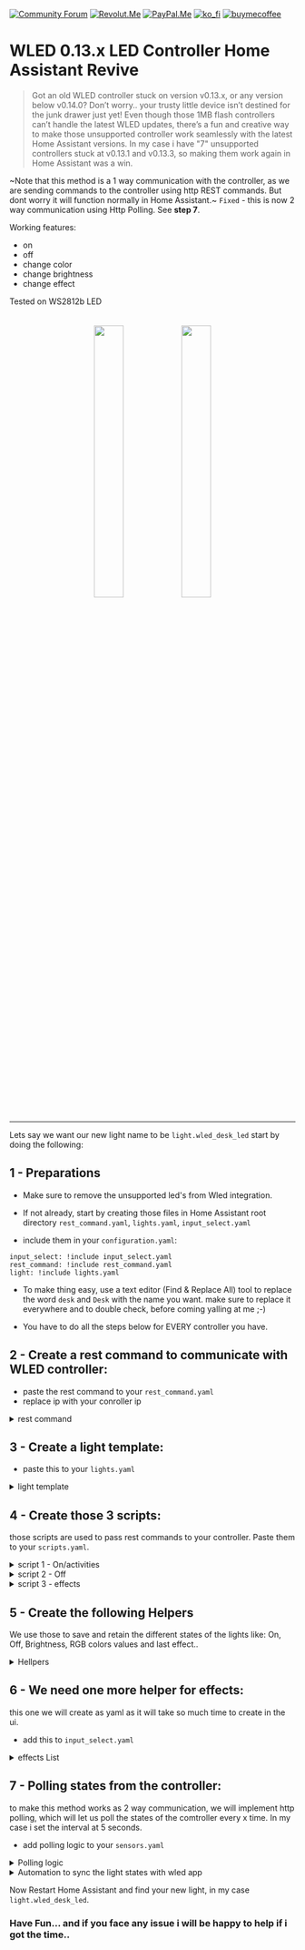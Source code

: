 [![Community Forum][community_forum_shield]][community_forum]<!-- anashost_support_badges_start -->
[![Revolut.Me][revolut_me_shield]][revolut_me]
[![PayPal.Me][paypal_me_shield]][paypal_me]
[![ko_fi][ko_fi_shield]][ko_fi_me]
[![buymecoffee][buy_me_coffee_shield]][buy_me_coffee_me]
<!-- anashost_support_badges_end -->
<!-- 
```diff
- text in red
+ text in green
! text in orange
# text in gray
@@ text in purple (and bold)@@
```
-->

# WLED 0.13.x LED Controller Home Assistant Revive
>Got an old WLED controller stuck on version v0.13.x, or any version below v0.14.0? Don’t worry.. your trusty little device isn’t destined for the junk drawer just yet! Even though those 1MB flash controllers can’t handle the latest WLED updates, there’s a fun and creative way to make those unsupported controller work seamlessly with the latest Home Assistant versions. In my case i have "7" unsupported controllers stuck at v0.13.1 and v0.13.3, so making them work again in Home Assistant was a win.

~Note that this method is a 1 way communication with the controller, as we are sending commands to the
controller using http REST commands. But dont worry it will function normally in Home Assistant.~
`Fixed` - this is now 2 way communication using Http Polling. See **step 7**.

Working features:
- on
- off
- change color
- change brightness
- change effect

Tested on WS2812b LED

<div style="text-align:center">
    <img src="https://github.com/user-attachments/assets/811b13db-88dd-43de-95dd-0ddf735c4bd6" style="display:inline-block; width:35%; max-width:150px; margin:20px auto;">
    <img src="https://github.com/user-attachments/assets/bb4305e1-7c9f-41f4-95dc-54f79120ef26" style="display:inline-block; width:35%; max-width:150px; margin:20px auto;">
</div>


<hr>

Lets say we want our new light name to be `light.wled_desk_led` start by doing the following:

## 1 - Preparations

- Make sure to remove the unsupported led's from Wled integration.

- If not already, start by creating those files in Home Assistant root directory
`rest_command.yaml`,  `lights.yaml`, `input_select.yaml`

- include them in your `configuration.yaml`:

```
input_select: !include input_select.yaml
rest_command: !include rest_command.yaml
light: !include lights.yaml
```

- To make thing easy, use a text editor (Find & Replace All) tool to replace the word `desk` and `Desk` with the name you want. make sure to replace it everywhere and to double check, before coming yalling at me ;-)

- You have to do all the steps below for EVERY controller you have.

## 2 - Create a rest command to communicate with WLED controller:

* paste the rest command to your `rest_command.yaml`
* replace ip with your conroller ip

<details>
  <summary>rest command</summary>
  
```
  wled_desk_led:
    url: "http://10.0.0.107/win&T={{ on }}&A={{ brightness }}&R={{ red }}&G={{ green }}&B={{ blue }}{% if effect is defined %}&FX={{ effect }}{% endif %}"
```
</details>
  
## 3 - Create a light template:

* paste this to your `lights.yaml`

<details>
  <summary>light template</summary>
  
```
  - platform: template
    lights:
      wled_desk_led:
        friendly_name: "WLED Desk LED"
        value_template: "{{ states('input_boolean.wled_desk_led_state') == 'on' }}"
        level_template: "{{ states('input_number.wled_desk_led_brightness') | int }}"
        effect_list_template: "{{ state_attr('input_select.wled_desk_led_effect', 'options') }}"
        effect_template: "{{ states('input_select.wled_desk_led_effect') }}"
        rgb_template: >
          ({{ states('input_number.wled_desk_led_red') | int }},
           {{ states('input_number.wled_desk_led_green') | int }},
           {{ states('input_number.wled_desk_led_blue') | int }})
        turn_on:
          service: script.wled_desk_led_active
          data:
            brightness: "{{ states('input_number.wled_desk_led_brightness') | int }}"
            red: "{{ states('input_number.wled_desk_led_red') | int }}"
            green: "{{ states('input_number.wled_desk_led_green') | int }}"
            blue: "{{ states('input_number.wled_desk_led_blue') | int }}"
        turn_off:
          service: script.wled_desk_led_off
          data:
            brightness: "{{ states('input_number.wled_desk_led_brightness') | int }}"
            red: "{{ states('input_number.wled_desk_led_red') | int }}"
            green: "{{ states('input_number.wled_desk_led_green') | int }}"
            blue: "{{ states('input_number.wled_desk_led_blue') | int }}"
        set_level:
          service: script.wled_desk_led_active
          data:
            brightness: "{{ brightness }}"
        set_rgb:
          service: script.wled_desk_led_active
          data:
            brightness: "{{ states('input_number.wled_desk_led_brightness') | int }}"
            red: "{{ r }}"
            green: "{{ g }}"
            blue: "{{ b }}"
        set_effect:
          service: script.wled_desk_led_effect
          data:
            effect: "{{ effect }}"
```
</details>

## 4 - Create those 3 scripts:
those scripts are used to pass rest commands to your controller. Paste them to your `scripts.yaml`.

<details>
  <summary>script 1 - On/activities</summary>
  
```
wled_desk_led_active:
  alias: wled desk led active
  sequence:
  - action: input_boolean.turn_on
    target:
      entity_id:
      - input_boolean.wled_desk_led_state
    data: {}
    enabled: true
  - data:
      entity_id: input_number.wled_desk_led_brightness
      value: '{{ brightness | default(states(''input_number.wled_desk_led_brightness'')
        | int) }}'
    action: input_number.set_value
    enabled: true
  - data:
      entity_id: input_number.wled_desk_led_red
      value: '{{ red | default(states(''input_number.wled_desk_led_red'') | int) }}'
    action: input_number.set_value
    enabled: true
  - data:
      entity_id: input_number.wled_desk_led_green
      value: '{{ green | default(states(''input_number.wled_desk_led_green'') | int)
        }}'
    action: input_number.set_value
    enabled: true
  - data:
      entity_id: input_number.wled_desk_led_blue
      value: '{{ blue | default(states(''input_number.wled_desk_led_blue'') | int)
        }}'
    action: input_number.set_value
    enabled: true
  - data:
      'on': '{{ ''1'' if brightness | int > 0 else ''0'' }}'
      brightness: '{{ brightness | default(states(''input_number.wled_desk_led_brightness'')
        | int) }}'
      red: '{{ red | default(states(''input_number.wled_desk_led_red'') | int) }}'
      green: '{{ green | default(states(''input_number.wled_desk_led_green'') | int)
        }}'
      blue: '{{ blue | default(states(''input_number.wled_desk_led_blue'') | int)
        }}'
    action: rest_command.wled_desk_led
    enabled: true
  description: ''
```

</details>

<details>
  <summary>script 2 - Off</summary>
  
```
wled_desk_led_off:
  alias: Wled desk led off
  sequence:
  - action: rest_command.wled_desk_led
    data:
      'on': 0
      brightness: '{{ brightness | default(states(''input_number.wled_desk_led_brightness'')
        | int) }}'
      red: '{{ red | default(states(''input_number.wled_desk_led_red'') | int) }}'
      green: '{{ green | default(states(''input_number.wled_desk_led_green'') | int)
        }}'
      blue: '{{ blue | default(states(''input_number.wled_desk_led_blue'') | int)
        }}'
  - action: input_boolean.turn_off
    metadata: {}
    data: {}
    target:
      entity_id: input_boolean.wled_desk_led_state
  description: Control WLED on the desk led
```

</details>

<details>
  <summary>script 3 - effects</summary>
  
```
wled_desk_led_effect:
  alias: wled desk led effect
  sequence:
  - data:
      entity_id: input_select.wled_desk_led_effect
      option: '{{ effect }}'
    action: input_select.select_option
  - data:
      'on': 1
      brightness: '{{ states(''input_number.wled_desk_led_brightness'') | int }}'
      red: '{{ states(''input_number.wled_desk_led_red'') | int }}'
      green: '{{ states(''input_number.wled_desk_led_green'') | int }}'
      blue: '{{ states(''input_number.wled_desk_led_blue'') | int }}'
      effect: '{% set effect = states(''input_select.wled_desk_led_effect'') %} {%
        if effect == ''Solid'' %}0 {% elif effect == ''Blink'' %}1 {% elif effect
        == ''Breathe'' %}2 {% elif effect == ''Wipe'' %}3 {% elif effect == ''Wipe
        Random'' %}4 {% elif effect == ''Random Colors'' %}5 {% elif effect == ''Sweep''
        %}6 {% elif effect == ''Dynamic'' %}7 {% elif effect == ''Colorloop'' %}8
        {% elif effect == ''Rainbow'' %}9 {% elif effect == ''Scan'' %}10 {% elif
        effect == ''Scan Dual'' %}11 {% elif effect == ''Fade'' %}12 {% elif effect
        == ''Theater'' %}13 {% elif effect == ''Theater Rainbow'' %}14 {% elif effect
        == ''Running'' %}15 {% elif effect == ''Saw'' %}16 {% elif effect == ''Twinkle''
        %}17 {% elif effect == ''Dissolve'' %}18 {% elif effect == ''Dissolve Rnd''
        %}19 {% elif effect == ''Sparkle'' %}20 {% elif effect == ''Sparkle Dark''
        %}21 {% elif effect == ''Sparkle+'' %}22 {% elif effect == ''Strobe'' %}23
        {% elif effect == ''Strobe Rainbow'' %}24 {% elif effect == ''Strobe Mega''
        %}25 {% elif effect == ''Blink Rainbow'' %}26 {% elif effect == ''Android''
        %}27 {% elif effect == ''Chase'' %}28 {% elif effect == ''Chase Random'' %}29
        {% elif effect == ''Chase Rainbow'' %}30 {% elif effect == ''Chase Flash''
        %}31 {% elif effect == ''Chase Flash Rnd'' %}32 {% elif effect == ''Rainbow
        Runner'' %}33 {% elif effect == ''Colorful'' %}34 {% elif effect == ''Traffic
        Light'' %}35 {% elif effect == ''Sweep Random'' %}36 {% elif effect == ''Chase
        2'' %}37 {% elif effect == ''Aurora'' %}38 {% elif effect == ''Stream'' %}39
        {% elif effect == ''Scanner'' %}40 {% elif effect == ''Lighthouse'' %}41 {%
        elif effect == ''Fireworks'' %}42 {% elif effect == ''Rain'' %}43 {% elif
        effect == ''Tetrix'' %}44 {% elif effect == ''Fire Flicker'' %}45 {% elif
        effect == ''Gradient'' %}46 {% elif effect == ''Loading'' %}47 {% elif effect
        == ''Rolling Balls'' %}48 {% elif effect == ''Fairy'' %}49 {% elif effect
        == ''Two Dots'' %}50 {% elif effect == ''Fairytwinkle'' %}51 {% elif effect
        == ''Running Dual'' %}52 {% elif effect == ''Chase 3'' %}53 {% elif effect
        == ''Tri Wipe'' %}54 {% elif effect == ''Tri Fade'' %}55 {% elif effect ==
        ''Lightning'' %}56 {% elif effect == ''ICU'' %}57 {% elif effect == ''Multi
        Comet'' %}58 {% elif effect == ''Scanner Dual'' %}59 {% elif effect == ''Stream
        2'' %}60 {% elif effect == ''Oscillate'' %}61 {% elif effect == ''Pride 2015''
        %}62 {% elif effect == ''Juggle'' %}63 {% elif effect == ''Palette'' %}64
        {% elif effect == ''Fire 2012'' %}65 {% elif effect == ''Colorwaves'' %}66
        {% elif effect == ''Bpm'' %}67 {% elif effect == ''Fill Noise'' %}68 {% elif
        effect == ''Noise 1'' %}69 {% elif effect == ''Noise 2'' %}70 {% elif effect
        == ''Noise 3'' %}71 {% elif effect == ''Noise 4'' %}72 {% elif effect == ''Colortwinkles''
        %}73 {% elif effect == ''Lake'' %}74 {% elif effect == ''Meteor'' %}75 {%
        elif effect == ''Meteor Smooth'' %}76 {% elif effect == ''Railway'' %}77 {%
        elif effect == ''Ripple'' %}78 {% elif effect == ''Twinklefox'' %}79 {% elif
        effect == ''Twinklecat'' %}80 {% elif effect == ''Halloween Eyes'' %}81 {%
        elif effect == ''Solid Pattern'' %}82 {% elif effect == ''Solid Pattern Tri''
        %}83 {% elif effect == ''Spots'' %}84 {% elif effect == ''Spots Fade'' %}85
        {% elif effect == ''Glitter'' %}86 {% elif effect == ''Candle'' %}87 {% elif
        effect == ''Fireworks Starburst'' %}88 {% elif effect == ''Fireworks 1D''
        %}89 {% elif effect == ''Bouncing Balls'' %}90 {% elif effect == ''Sinelon''
        %}91 {% elif effect == ''Sinelon Dual'' %}92 {% elif effect == ''Sinelon Rainbow''
        %}93 {% elif effect == ''Popcorn'' %}94 {% elif effect == ''Drip'' %}95 {%
        elif effect == ''Plasma'' %}96 {% elif effect == ''Percent'' %}97 {% elif
        effect == ''Ripple Rainbow'' %}98 {% elif effect == ''Heartbeat'' %}99 {%
        elif effect == ''Pacifica'' %}100 {% elif effect == ''Candle Multi'' %}101
        {% elif effect == ''Solid Glitter'' %}102 {% elif effect == ''Sunrise'' %}103
        {% elif effect == ''Phased'' %}104 {% elif effect == ''Twinkleup'' %}105 {%
        elif effect == ''Noise Pal'' %}106 {% elif effect == ''Sine'' %}107 {% elif
        effect == ''Phased Noise'' %}108 {% elif effect == ''Flow'' %}109 {% elif
        effect == ''Chunchun'' %}110 {% elif effect == ''Dancing Shadows'' %}111 {%
        elif effect == ''Washing Machine'' %}112 {% elif effect == ''Rotozoomer''
        %}113 {% elif effect == ''Blends'' %}114 {% elif effect == ''TV Simulator''
        %}115 {% elif effect == ''Dynamic Smooth'' %}116 {% elif effect == ''Spaceships''
        %}117 {% elif effect == ''Crazy Bees'' %}118 {% elif effect == ''Ghost Rider''
        %}119 {% elif effect == ''Blobs'' %}120 {% elif effect == ''Scrolling Text''
        %}121 {% elif effect == ''Drift Rose'' %}122 {% elif effect == ''Distortion
        Waves'' %}123 {% elif effect == ''Soap'' %}124 {% elif effect == ''Octopus''
        %}125 {% elif effect == ''Waving Cell'' %}126 {% elif effect == ''Pixels''
        %}127 {% elif effect == ''Pixelwave'' %}128 {% elif effect == ''Juggles''
        %}129 {% elif effect == ''Matripix'' %}130 {% elif effect == ''Gravimeter''
        %}131 {% elif effect == ''Plasmoid'' %}132 {% elif effect == ''Puddles'' %}133
        {% elif effect == ''Midnoise'' %}134 {% elif effect == ''Noisemeter'' %}135
        {% elif effect == ''Freqwave'' %}136 {% elif effect == ''Freqmatrix'' %}137
        {% elif effect == ''GEQ'' %}138 {% elif effect == ''Waterfall'' %}139 {% elif
        effect == ''Freqpixels'' %}140 {% elif effect == ''Noisefire'' %}141 {% elif
        effect == ''Puddlepeak'' %}142 {% elif effect == ''Noisemove'' %}143 {% elif
        effect == ''Noise2D'' %}144 {% elif effect == ''Perlin Move'' %}145 {% elif
        effect == ''Ripple Peak'' %}146 {% elif effect == ''Firenoise'' %}147 {% elif
        effect == ''Squared Swirl'' %}148 {% elif effect == ''DNA'' %}149 {% elif
        effect == ''Matrix'' %}150 {% elif effect == ''Metaballs'' %}151 {% elif effect
        == ''Freqmap'' %}152 {% elif effect == ''Gravcenter'' %}153 {% elif effect
        == ''Gravcentric'' %}154 {% elif effect == ''Gravfreq'' %}155 {% elif effect
        == ''DJ Light'' %}156 {% elif effect == ''Funky Plank'' %}157 {% elif effect
        == ''Pulser'' %}158 {% elif effect == ''Blurz'' %}159 {% elif effect == ''Drift''
        %}160 {% elif effect == ''Waverly'' %}161 {% elif effect == ''Sun Radiation''
        %}162 {% elif effect == ''Colored Bursts'' %}163 {% elif effect == ''Julia''
        %}164 {% elif effect == ''Game Of Life'' %}165 {% elif effect == ''Tartan''
        %}166 {% elif effect == ''Polar Lights'' %}167 {% elif effect == ''Swirl''
        %}168 {% elif effect == ''Lissajous'' %}169 {% elif effect == ''Frizzles''
        %}170 {% elif effect == ''Plasma Ball'' %}171 {% elif effect == ''Flow Stripe''
        %}172 {% elif effect == ''Hiphotic'' %}173 {% elif effect == ''Sindots'' %}174
        {% elif effect == ''DNA Spiral'' %}175 {% elif effect == ''Black Hole'' %}176
        {% elif effect == ''Wavesins'' %}177 {% elif effect == ''Rocktaves'' %}178
        {% elif effect == ''Akemi'' %}179 {% else %}0 {% endif %}

        '
    action: rest_command.wled_desk_led
  description: ''
```

</details>

## 5 - Create the following Helpers
We use those to save and retain the different states of the lights like: On, Off, Brightness, RGB colors values and last effect..

<details>
  <summary>Hellpers</summary>
  
```
input_boolean:
  wled_desk_led_state:
    name: WLED Desk Led State

input_number:
  wled_desk_led_brightness:
    name: WLED Desk Led Brightness
    min: 0
    max: 255
    step: 1

  wled_desk_led_red:
    name: WLED Desk Led Red
    min: 0
    max: 255
    step: 1

  wled_desk_led_green:
    name: WLED Desk Led Green
    min: 0
    max: 255
    step: 1

  wled_desk_led_blue:
    name: WLED Desk Led Blue
    min: 0
    max: 255
    step: 1

```

</details>

## 6 - We need one more helper for effects:
this one we will create as yaml as it will take so much time to create in the ui.

* add this to `input_select.yaml`

<details>
  <summary>effects List</summary>
  
```
  wled_desk_led_effect:
    name: "WLED Desk Led Effect"
    options:
      - Solid
      - Blink
      - Breathe
      - Wipe
      - Wipe Random
      - Random Colors
      - Sweep
      - Dynamic
      - Colorloop
      - Rainbow
      - Scan
      - Scan Dual
      - Fade
      - Theater
      - Theater Rainbow
      - Running
      - Saw
      - Twinkle
      - Dissolve
      - Dissolve Rnd
      - Sparkle
      - Sparkle Dark
      - Sparkle+
      - Strobe
      - Strobe Rainbow
      - Strobe Mega
      - Blink Rainbow
      - Android
      - Chase
      - Chase Random
      - Chase Rainbow
      - Chase Flash
      - Chase Flash Rnd
      - Rainbow Runner
      - Colorful
      - Traffic Light
      - Sweep Random
      - Chase 2
      - Aurora
      - Stream
      - Scanner
      - Lighthouse
      - Fireworks
      - Rain
      - Tetrix
      - Fire Flicker
      - Gradient
      - Loading
      - Rolling Balls
      - Fairy
      - Two Dots
      - Fairytwinkle
      - Running Dual
      - Chase 3
      - Tri Wipe
      - Tri Fade
      - Lightning
      - ICU
      - Multi Comet
      - Scanner Dual
      - Stream 2
      - Oscillate
      - Pride 2015
      - Juggle
      - Palette
      - Fire 2012
      - Colorwaves
      - Bpm
      - Fill Noise
      - Noise 1
      - Noise 2
      - Noise 3
      - Noise 4
      - Colortwinkles
      - Lake
      - Meteor
      - Meteor Smooth
      - Railway
      - Ripple
      - Twinklefox
      - Twinklecat
      - Halloween Eyes
      - Solid Pattern
      - Solid Pattern Tri
      - Spots
      - Spots Fade
      - Glitter
      - Candle
      - Fireworks Starburst
      - Fireworks 1D
      - Bouncing Balls
      - Sinelon
      - Sinelon Dual
      - Sinelon Rainbow
      - Popcorn
      - Drip
      - Plasma
      - Percent
      - Ripple Rainbow
      - Heartbeat
      - Pacifica
      - Candle Multi
      - Solid Glitter
      - Sunrise
      - Phased
      - Twinkleup
      - Noise Pal
      - Sine
      - Phased Noise
      - Flow
      - Chunchun
      - Dancing Shadows
      - Washing Machine
      - Rotozoomer
      - Blends
      - TV Simulator
      - Dynamic Smooth
      - Spaceships
      - Crazy Bees
      - Ghost Rider
      - Blobs
      - Scrolling Text
      - Drift Rose
      - Distortion Waves
      - Soap
      - Octopus
      - Waving Cell
      - Pixels
      - Pixelwave
      - Juggles
      - Matripix
      - Gravimeter
      - Plasmoid
      - Puddles
      - Midnoise
      - Noisemeter
      - Freqwave
      - Freqmatrix
      - GEQ
      - Waterfall
      - Freqpixels
      - Noisefire
      - Puddlepeak
      - Noisemove
      - Noise2D
      - Perlin Move
      - Ripple Peak
      - Firenoise
      - Squared Swirl
      - DNA
      - Matrix
      - Metaballs
      - Freqmap
      - Gravcenter
      - Gravcentric
      - Gravfreq
      - DJ Light
      - Funky Plank
      - Pulser
      - Blurz
      - Drift
      - Waverly
      - Sun Radiation
      - Colored Bursts
      - Julia
      - Game Of Life
      - Tartan
      - Polar Lights
      - Swirl
      - Lissajous
      - Frizzles
      - Plasma Ball
      - Flow Stripe
      - Hiphotic
      - Sindots
      - DNA Spiral
      - Black Hole
      - Wavesins
      - Rocktaves
      - Akemi
    initial: Solid
    icon: mdi:palette

```
</details>

## 7 - Polling states from the controller:
to make this method works as 2 way communication, we will implement http polling, which will let us poll the states of the comtroller every x time. In my case i set the interval at 5 seconds.

* add polling logic to your `sensors.yaml`

<details>
  <summary>Polling logic</summary>
  
```
  - platform: rest
    name: "WLED Desk Poll"
    resource: "http://10.0.0.107/json/state"
    scan_interval: 5
    json_attributes:
      - on
      - bri
      - seg
    value_template: "{{ value_json.on }}"

  - platform: template
    sensors:
      wled_desk_poll_brightness:
        friendly_name: "WLED Desk Poll Brightness"
        value_template: "{{ state_attr('sensor.wled_desk_poll', 'bri') }}"
      
      wled_desk_poll_red:
        friendly_name: "WLED Desk Poll Red"
        value_template: "{{ state_attr('sensor.wled_desk_poll', 'seg')[0].col[0][0] }}"
      
      wled_desk_poll_green:
        friendly_name: "WLED Desk Poll Green"
        value_template: "{{ state_attr('sensor.wled_desk_poll', 'seg')[0].col[0][1] }}"
      
      wled_desk_poll_blue:
        friendly_name: "WLED Desk Poll Blue"
        value_template: "{{ state_attr('sensor.wled_desk_poll', 'seg')[0].col[0][2] }}"

      wled_desk_poll_current_effect:
        friendly_name: "WLED Desk Poll Current Effect"
        value_template: >
            {% set effects = [
              "Solid", "Blink", "Breathe", "Wipe", "Wipe Random", "Random Colors",
              "Sweep", "Dynamic", "Colorloop", "Rainbow", "Scan", "Scan Dual",
              "Fade", "Theater", "Theater Rainbow", "Running", "Saw", "Twinkle",
              "Dissolve", "Dissolve Rnd", "Sparkle", "Sparkle Dark", "Sparkle+",
              "Strobe", "Strobe Rainbow", "Strobe Mega", "Blink Rainbow",
              "Android", "Chase", "Chase Random", "Chase Rainbow", "Chase Flash",
              "Chase Flash Rnd", "Rainbow Runner", "Colorful", "Traffic Light",
              "Sweep Random", "Chase 2", "Aurora", "Stream", "Scanner", "Lighthouse",
              "Fireworks", "Rain", "Tetrix", "Fire Flicker", "Gradient", "Loading",
              "Rolling Balls", "Fairy", "Two Dots", "Fairytwinkle", "Running Dual",
              "Chase 3", "Tri Wipe", "Tri Fade", "Lightning", "ICU", "Multi Comet",
              "Scanner Dual", "Stream 2", "Oscillate", "Pride 2015", "Juggle",
              "Palette", "Fire 2012", "Colorwaves", "Bpm", "Fill Noise", "Noise 1",
              "Noise 2", "Noise 3", "Noise 4", "Colortwinkles", "Lake", "Meteor",
              "Meteor Smooth", "Railway", "Ripple", "Twinklefox", "Twinklecat",
              "Halloween Eyes", "Solid Pattern", "Solid Pattern Tri", "Spots",
              "Spots Fade", "Glitter", "Candle", "Fireworks Starburst",
              "Fireworks 1D", "Bouncing Balls", "Sinelon", "Sinelon Dual",
              "Sinelon Rainbow", "Popcorn", "Drip", "Plasma", "Percent",
              "Ripple Rainbow", "Heartbeat", "Pacifica", "Candle Multi",
              "Solid Glitter", "Sunrise", "Phased", "Twinkleup", "Noise Pal",
              "Sine", "Phased Noise", "Flow", "Chunchun", "Dancing Shadows",
              "Washing Machine", "Rotozoomer", "Blends", "TV Simulator",
              "Dynamic Smooth", "Spaceships", "Crazy Bees", "Ghost Rider", "Blobs",
              "Scrolling Text", "Drift Rose", "Distortion Waves", "Soap", "Octopus",
              "Waving Cell", "Pixels", "Pixelwave", "Juggles", "Matripix", "Gravimeter",
              "Plasmoid", "Puddles", "Midnoise", "Noisemeter", "Freqwave", "Freqmatrix",
              "GEQ", "Waterfall", "Freqpixels", "Noisefire", "Puddlepeak", "Noisemove",
              "Noise2D", "Perlin Move", "Ripple Peak", "Firenoise", "Squared Swirl",
              "DNA", "Matrix", "Metaballs", "Freqmap", "Gravcenter", "Gravcentric",
              "Gravfreq", "DJ Light", "Funky Plank", "Pulser", "Blurz", "Drift",
              "Waverly", "Sun Radiation", "Colored Bursts", "Julia", "Game Of Life",
              "Tartan", "Polar Lights", "Swirl", "Lissajous", "Frizzles", "Plasma Ball",
              "Flow Stripe", "Hiphotic", "Sindots", "DNA Spiral", "Black Hole",
              "Wavesins", "Rocktaves", "Akemi"
            ] %}
            {% set effect_id = state_attr('sensor.wled_desk_poll', 'seg')[0].fx %}
            {% if effect_id < effects | length %}
              {{ effects[effect_id] }}
            {% else %}
              "Solid"
            {% endif %}
```
</details>

<details>
  <summary>Automation to sync the light states with wled app</summary>
  
```
alias: WLED Desk Poll From App
description: ""
triggers:
  - entity_id:
      - sensor.wled_desk_poll
      - sensor.wled_desk_poll_brightness
      - sensor.wled_desk_poll_red
      - sensor.wled_desk_poll_green
      - sensor.wled_desk_poll_blue
      - sensor.wled_desk_poll_current_effect
    trigger: state
actions:
  - choose:
      - conditions:
          - condition: template
            value_template: "{{ is_state('sensor.wled_desk_poll', 'True') }}"
        sequence:
          - target:
              entity_id: input_boolean.wled_desk_led_state
            action: input_boolean.turn_on
            data: {}
      - conditions:
          - condition: template
            value_template: "{{ is_state('sensor.wled_desk_poll', 'False') }}"
        sequence:
          - target:
              entity_id: input_boolean.wled_desk_led_state
            action: input_boolean.turn_off
            data: {}
  - target:
      entity_id: input_number.wled_desk_led_brightness
    data:
      value: "{{ states('sensor.wled_desk_poll_brightness') | int }}"
    action: input_number.set_value
    enabled: true
  - target:
      entity_id: input_number.wled_desk_led_red
    data:
      value: "{{ states('sensor.wled_desk_poll_red') | int }}"
    action: input_number.set_value
  - target:
      entity_id: input_number.wled_desk_led_green
    data:
      value: "{{ states('sensor.wled_desk_poll_green') | int }}"
    action: input_number.set_value
  - target:
      entity_id: input_number.wled_desk_led_blue
    data:
      value: "{{ states('sensor.wled_desk_poll_blue') | int }}"
    action: input_number.set_value
  - target:
      entity_id: input_select.wled_desk_led_effect
    data:
      option: "{{ states('sensor.wled_desk_poll_current_effect') }}"
    action: input_select.select_option

```
</details>

Now Restart Home Assistant and find your new light, in my case `light.wled_desk_led`.

### Have Fun... and if you face any issue i will be happy to help if i got the time..

[latest_release]: https://github.com/Anashost/MY-HA-DASH/releases/latest

[releases_shield]: https://img.shields.io/github/release/Anashost/MY-HA-DASH.svg?style=popout

[releases]: https://github.com/Anashost/MY-HA-DASH/releases

[downloads_total_shield]: https://img.shields.io/github/downloads/Anashost/MY-HA-DASH/total

[community_forum_shield]: 
https://img.shields.io/badge/Fourms-23cede?style=for-the-badge&logo=HomeAssistant&logoColor=white

[community_forum]: https://community.home-assistant.io/t/wled-0-13-x-led-controller-home-assistant-revive/812940

[paypal_me_shield]: https://img.shields.io/badge/PayPal-00457C?style=for-the-badge&logo=paypal&logoColor=white

[paypal_me]: https://paypal.me/anasboxsupport

[revolut_me_shield]:
https://img.shields.io/badge/revolut-FFFFFF?style=for-the-badge&logo=revolut&logoColor=black

[revolut_me]: https://revolut.me/anas4e

[ko_fi_shield]: https://img.shields.io/badge/Ko--fi-F16061?style=for-the-badge&logo=ko-fi&logoColor=white

[ko_fi_me]: https://ko-fi.com/anasbox

[buy_me_coffee_shield]: 
https://img.shields.io/badge/Buy%20Me%20Coffee-ffdd00?style=for-the-badge&logo=buy-me-a-coffee&logoColor=black

[buy_me_coffee_me]: https://www.buymeacoffee.com/anasbox

